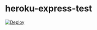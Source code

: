 # heroku-express-test

[![Deploy](https://www.herokucdn.com/deploy/button.svg)](https://heroku.com/deploy)
